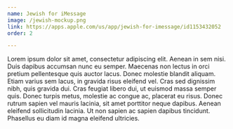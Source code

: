```yaml
---
name: Jewish for iMessage
image: /jewish-mockup.png
link: https://apps.apple.com/us/app/jewish-for-imessage/id1153432052
order: 2

---
```

Lorem ipsum dolor sit amet, consectetur adipiscing elit. Aenean in sem nisi. Duis dapibus accumsan nunc eu semper. Maecenas non lectus in orci pretium pellentesque quis auctor lacus. Donec molestie blandit aliquam. Etiam varius sem lacus, in gravida risus eleifend vel. Cras sed dignissim nibh, quis gravida dui. Cras feugiat libero dui, ut euismod massa semper quis. Donec turpis metus, molestie ac congue ac, placerat eu risus. Donec rutrum sapien vel mauris lacinia, sit amet porttitor neque dapibus. Aenean eleifend sollicitudin lacinia. Ut non sapien ac sapien dapibus tincidunt. Phasellus eu diam id magna eleifend ultricies.
